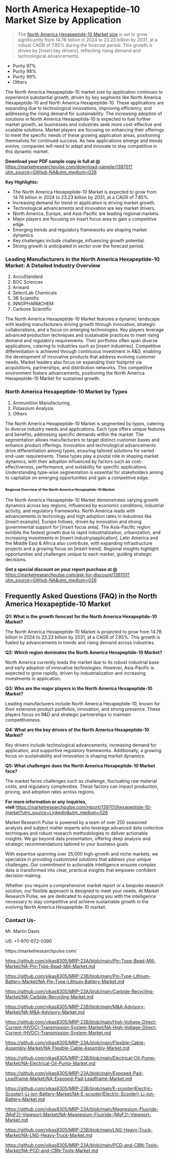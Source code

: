 <h1>North America Hexapeptide-10 Market&nbsp;Size by Application</h1><blockquote><p>The <a href="https://marketresearchpulse.com/download-sample/139701?utm_source=GitHub-NA&amp;utm_medium=026">North America Hexapeptide-10 Market size</a> is set to grow significantly from 14.76 billion in 2024 to 23.23 billion by 2031, at a robust CAGR of 7.85% during the forecast period. This growth is driven by [insert key drivers], reflecting rising demand and technological advancements.</p></blockquote><ul><li>Purity 97%<li> Purity 98%<li> Purity 99%<li> Others</li></ul><p>The North America Hexapeptide-10 market size by application continues to experience substantial growth, driven by key segments like North America Hexapeptide-10 and North America Hexapeptide-10. These applications are expanding due to technological innovations, improving efficiency, and addressing the rising demand for sustainability. The increasing adoption of solutions in North America Hexapeptide-10 is expected to fuel further market growth, as businesses and industries seek more cost-effective and scalable solutions. Market players are focusing on enhancing their offerings to meet the specific needs of these growing application areas, positioning themselves for continued success. As new applications emerge and trends evolve, companies will need to adapt and innovate to stay competitive in this dynamic market.</p><p><strong>Download your PDF sample copy in full at @ </strong><a href="https://marketresearchpulse.com/download-sample/139701?utm_source=GitHub-NA&amp;utm_medium=026">https://marketresearchpulse.com/download-sample/139701?utm_source=GitHub-NA&amp;utm_medium=026</a></p><p><strong>Key Highlights: </strong></p><ul><li>The North America Hexapeptide-10 Market is expected to grow from 14.76 billion in 2024 to 23.23 billion by 2031, at a CAGR of 7.85%.</li><li>Increasing demand for trend or application is driving market growth.</li><li>Technological advancements and innovation are key market drivers.</li><li>North America, Europe, and Asia-Pacific are leading regional markets.</li><li>Major players are focusing on insert focus area to gain a competitive edge.</li><li>Emerging trends and regulatory frameworks are shaping market dynamics.</li><li>Key challenges include challenge, influencing growth potential.</li><li>Strong growth is anticipated in sector over the forecast period.</li></ul><h3>Leading Manufacturers in the North America Hexapeptide-10 Market: A Detailed Industry Overview</h3><ol><li>AccuStandard</li><li>BOC Sciences</li><li>Anward</li><li>SelectLab Chemicals</li><li>3B Scientific</li><li>INNOPHARMCHEM</li><li>Carbone Scientific</li></ol><div class="flex max-w-full flex-col flex-grow"><div class="min-h-8 text-message flex w-full flex-col items-end gap-2 whitespace-normal break-words [.text-message+&amp;]:mt-5" dir="auto" data-message-author-role="assistant" data-message-id="fd8432e4-4910-450d-b182-61b7bfb0a01f" data-message-model-slug="gpt-4o"><div class="flex w-full flex-col gap-1 empty:hidden first:pt-[3px]"><div class="markdown prose w-full break-words dark:prose-invert light"><p>The North America Hexapeptide-10 Market features a dynamic landscape with leading manufacturers driving growth through innovation, strategic collaborations, and a focus on emerging technologies. Key players leverage advanced production techniques and sustainable practices to meet rising demand and regulatory requirements. Their portfolios often span diverse applications, catering to industries such as [insert industries]. Competitive differentiation is achieved through continuous investment in R&amp;D, enabling the development of innovative products that address evolving customer needs. Market leaders also focus on expanding their footprint via acquisitions, partnerships, and distribution networks. This competitive environment fosters advancements, positioning the North America Hexapeptide-10 Market for sustained growth.</p></div></div></div></div><h3>North America Hexapeptide-10 Market by Types</h3><ol><li>Ammunition Manufacturing<li> Potassium Analysis<li> Others</li></ol><div class="flex max-w-full flex-col flex-grow"><div class="min-h-8 text-message flex w-full flex-col items-end gap-2 whitespace-normal break-words [.text-message+&amp;]:mt-5" dir="auto" data-message-author-role="assistant" data-message-id="084470be-0bb7-4664-bddf-5156b4f41249" data-message-model-slug="gpt-4o-mini"><div class="flex w-full flex-col gap-1 empty:hidden first:pt-[3px]"><div class="markdown prose w-full break-words dark:prose-invert light"><p>The North America Hexapeptide-10 Market is segmented by types, catering to diverse industry needs and applications. Each type offers unique features and benefits, addressing specific demands within the market. The segmentation allows manufacturers to target distinct customer bases and enhance product offerings. Innovation and technological advancements drive differentiation among types, ensuring tailored solutions for varied end-user requirements. These types play a pivotal role in shaping market dynamics, with their adoption influenced by factors such as cost-effectiveness, performance, and suitability for specific applications. Understanding type-wise segmentation is essential for stakeholders aiming to capitalize on emerging opportunities and gain a competitive edge.</p></div></div></div></div><h3><span style="font-size: 11px;">Regional Overview of the North America Hexapeptide-10 Market</span></h3><div class="flex max-w-full flex-col flex-grow"><div class="min-h-8 text-message flex w-full flex-col items-end gap-2 whitespace-normal break-words [.text-message+&amp;]:mt-5" dir="auto" data-message-author-role="assistant" data-message-id="e9038762-ce64-4e30-91c9-9bd413514231" data-message-model-slug="gpt-4o-mini"><div class="flex w-full flex-col gap-1 empty:hidden first:pt-[3px]"><div class="markdown prose w-full break-words dark:prose-invert light"><p>The North America Hexapeptide-10 Market demonstrates varying growth dynamics across key regions, influenced by economic conditions, industrial activity, and regulatory frameworks. North America leads with advancements in technology and high adoption rates in industries like [insert example]. Europe follows, driven by innovation and strong governmental support for [insert focus area]. The Asia-Pacific region exhibits the fastest growth due to rapid industrialization, urbanization, and increasing investments in [insert industry/application]. Latin America and the Middle East &amp; Africa also contribute, with expanding infrastructure projects and a growing focus on [insert trend]. Regional insights highlight opportunities and challenges unique to each market, guiding strategic decisions.</p></div></div></div></div><p><strong>Get a special discount on your report purchase at @ </strong><a href="https://marketresearchpulse.com/ask-for-discount/139701?utm_source=GitHub-NA&amp;utm_medium=026">https://marketresearchpulse.com/ask-for-discount/139701?utm_source=GitHub-NA&amp;utm_medium=026</a></p><h2>Frequently Asked Questions (FAQ) in the North America Hexapeptide-10 Market</h2><p><strong>Q1: What is the growth forecast for the North America Hexapeptide-10 Market?</strong></p><p>The North America Hexapeptide-10 Market is projected to grow from 14.76 billion in 2024 to 23.23 billion by 2031, at a CAGR of 7.85%. This growth is fueled by advancements in trends and rising demand across industries.</p><p><strong>Q2: Which region dominates the North America Hexapeptide-10 Market?</strong></p><p>North America currently leads the market due to its robust industrial base and early adoption of innovative technologies. However, Asia-Pacific is expected to grow rapidly, driven by industrialization and increasing investments in application.</p><p><strong>Q3: Who are the major players in the North America Hexapeptide-10 Market?</strong></p><p>Leading manufacturers include North America Hexapeptide-10, known for their extensive product portfolios, innovation, and strong presence. These players focus on R&amp;D and strategic partnerships to maintain competitiveness.</p><p><strong>Q4: What are the key drivers of the North America Hexapeptide-10 Market?</strong></p><p>Key drivers include technological advancements, increasing demand for application, and supportive regulatory frameworks. Additionally, a growing focus on sustainability and innovation is shaping market dynamics.</p><p><strong>Q5: What challenges does the North America Hexapeptide-10 Market face?</strong></p><p>The market faces challenges such as challenge, fluctuating raw material costs, and regulatory complexities. These factors can impact production, pricing, and adoption rates across regions.</p><p><strong>For more information or any inquiries, visit&nbsp;</strong><a href="https://marketresearchpulse.com/report/139701/hexapeptide-10-market?utm_source=Linkedin&utm_medium=026">https://marketresearchpulse.com/report/139701/hexapeptide-10-market?utm_source=Linkedin&utm_medium=026</a></p><p>Market Research Pulse is powered by a team of over 250 seasoned analysts and subject matter experts who leverage advanced data collection techniques and robust research methodologies to deliver actionable insights. We go beyond data presentation, offering deep analysis and strategic recommendations tailored to your business goals.</p><p>With expertise spanning over 25,000 high-growth and niche markets, we specialize in providing customized solutions that address your unique challenges. Our commitment to actionable intelligence ensures complex data is transformed into clear, practical insights that empower confident decision-making.</p><p>Whether you require a comprehensive market report or a bespoke research solution, our flexible approach is designed to meet your needs. At Market Research Pulse, we are dedicated to equipping you with the intelligence necessary to stay competitive and achieve sustainable growth in the evolving North America Hexapeptide-10 market.</p><h3><strong>Contact Us-</strong></h3><p>Mr. Martin Davis</p><p>US: +1-970-672-0390</p><p>https://marketresearchpulse.com/</p><p><a href="https://github.com/vikas8305/MRP-23A/blob/main/Pin-Type-Bead-Mill-Market/NA-Pin-Type-Bead-Mill-Market.md">https://github.com/vikas8305/MRP-23A/blob/main/Pin-Type-Bead-Mill-Market/NA-Pin-Type-Bead-Mill-Market.md</a></p><p><a href="https://github.com/vikas8305/MRP-23B/blob/main/Pin-Type-Lithium-Battery-Market/NA-Pin-Type-Lithium-Battery-Market.md">https://github.com/vikas8305/MRP-23B/blob/main/Pin-Type-Lithium-Battery-Market/NA-Pin-Type-Lithium-Battery-Market.md</a></p><p><a href="https://github.com/vikas8305/MRP-23A/blob/main/Carbide-Recycling-Market/NA-Carbide-Recycling-Market.md">https://github.com/vikas8305/MRP-23A/blob/main/Carbide-Recycling-Market/NA-Carbide-Recycling-Market.md</a></p><p><a href="https://github.com/vikas8305/MRP-23B/blob/main/M&A-Advisory-Market/NA-M&A-Advisory-Market.md">https://github.com/vikas8305/MRP-23B/blob/main/M&A-Advisory-Market/NA-M&A-Advisory-Market.md</a></p><p><a href="https://github.com/vikas8305/MRP-23B/blob/main/High-Voltage-Direct-Current-(HVDC)-Transmission-System-Market/NA-High-Voltage-Direct-Current-(HVDC)-Transmission-System-Market.md">https://github.com/vikas8305/MRP-23B/blob/main/High-Voltage-Direct-Current-(HVDC)-Transmission-System-Market/NA-High-Voltage-Direct-Current-(HVDC)-Transmission-System-Market.md</a></p><p><a href="https://github.com/vikas8305/MRP-23A/blob/main/Flexible-Cable-Assembly-Market/NA-Flexible-Cable-Assembly-Market.md">https://github.com/vikas8305/MRP-23A/blob/main/Flexible-Cable-Assembly-Market/NA-Flexible-Cable-Assembly-Market.md</a></p><p><a href="https://github.com/vikas8305/MRP-23B/blob/main/Electrical-Oil-Pump-Market/NA-Electrical-Oil-Pump-Market.md">https://github.com/vikas8305/MRP-23B/blob/main/Electrical-Oil-Pump-Market/NA-Electrical-Oil-Pump-Market.md</a></p><p><a href="https://github.com/vikas8305/MRP-23A/blob/main/Exposed-Pad-Leadframe-Market/NA-Exposed-Pad-Leadframe-Market.md">https://github.com/vikas8305/MRP-23A/blob/main/Exposed-Pad-Leadframe-Market/NA-Exposed-Pad-Leadframe-Market.md</a></p><p><a href="https://github.com/vikas8305/MRP-23B/blob/main/E-scooter(Electric-Scooter)-Li-ion-Battery-Market/NA-E-scooter(Electric-Scooter)-Li-ion-Battery-Market.md">https://github.com/vikas8305/MRP-23B/blob/main/E-scooter(Electric-Scooter)-Li-ion-Battery-Market/NA-E-scooter(Electric-Scooter)-Li-ion-Battery-Market.md</a></p><p><a href="https://github.com/vikas8305/MRP-23A/blob/main/Magnesium-Fluoride-(MgF2)-Viewport-Market/NA-Magnesium-Fluoride-(MgF2)-Viewport-Market.md">https://github.com/vikas8305/MRP-23A/blob/main/Magnesium-Fluoride-(MgF2)-Viewport-Market/NA-Magnesium-Fluoride-(MgF2)-Viewport-Market.md</a></p><p><a href="https://github.com/vikas8305/MRP-23B/blob/main/LNG-Heavy-Truck-Market/NA-LNG-Heavy-Truck-Market.md">https://github.com/vikas8305/MRP-23B/blob/main/LNG-Heavy-Truck-Market/NA-LNG-Heavy-Truck-Market.md</a></p><p><a href="https://github.com/vikas8305/MRP-23A/blob/main/PCD-and-CBN-Tools-Market/NA-PCD-and-CBN-Tools-Market.md">https://github.com/vikas8305/MRP-23A/blob/main/PCD-and-CBN-Tools-Market/NA-PCD-and-CBN-Tools-Market.md</a></p>
